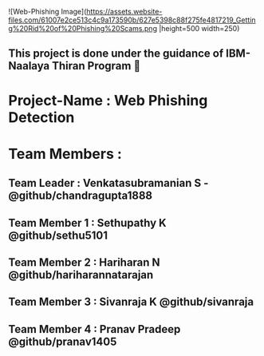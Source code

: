 ![Web-Phishing Image](https://assets.website-files.com/61007e2ce513c4c9a173590b/627e5398c88f275fe4817219_Getting%20Rid%20of%20Phishing%20Scams.png |height=500 width=250)
## This project is done under the guidance of IBM-Naalaya Thiran Program :fishing_pole_and_fish: <br/>
# Project-Name : **Web Phishing Detection**<br/>
# Team Members : <br/>
## Team Leader : Venkatasubramanian S - @github/chandragupta1888<br/>
## Team Member 1 : Sethupathy K @github/sethu5101<br/>
## Team Member 2 : Hariharan N @github/hariharannatarajan<br/>
## Team Member 3 : Sivanraja K @github/sivanraja<br/>
## Team Member 4 : Pranav Pradeep @github/pranav1405<br/>
